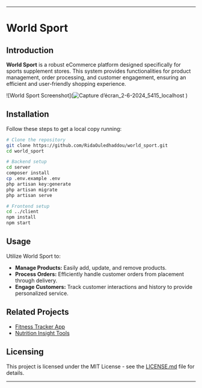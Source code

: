 

---

# World Sport

## Introduction
**World Sport** is a robust eCommerce platform designed specifically for sports supplement stores. 
This system provides functionalities for product management, order processing, and customer engagement, ensuring an efficient and user-friendly shopping experience.

![World Sport Screenshot](![Capture d’écran_2-6-2024_5415_localhost](https://github.com/RidaOuledhaddou/world_sport/assets/142796266/c9da19fe-44f5-4607-a409-ca1d1b5f8d94)
)

## Installation
Follow these steps to get a local copy running:

```bash
# Clone the repository
git clone https://github.com/RidaOuledhaddou/world_sport.git
cd world_sport

# Backend setup
cd server
composer install
cp .env.example .env
php artisan key:generate
php artisan migrate
php artisan serve

# Frontend setup
cd ../client
npm install
npm start
```

## Usage
Utilize World Sport to:
- **Manage Products:** Easily add, update, and remove products.
- **Process Orders:** Efficiently handle customer orders from placement through delivery.
- **Engage Customers:** Track customer interactions and history to provide personalized service.

## Related Projects
- [Fitness Tracker App](#)
- [Nutrition Insight Tools](#)

## Licensing
This project is licensed under the MIT License - see the [LICENSE.md](nothing) file for details.

---



